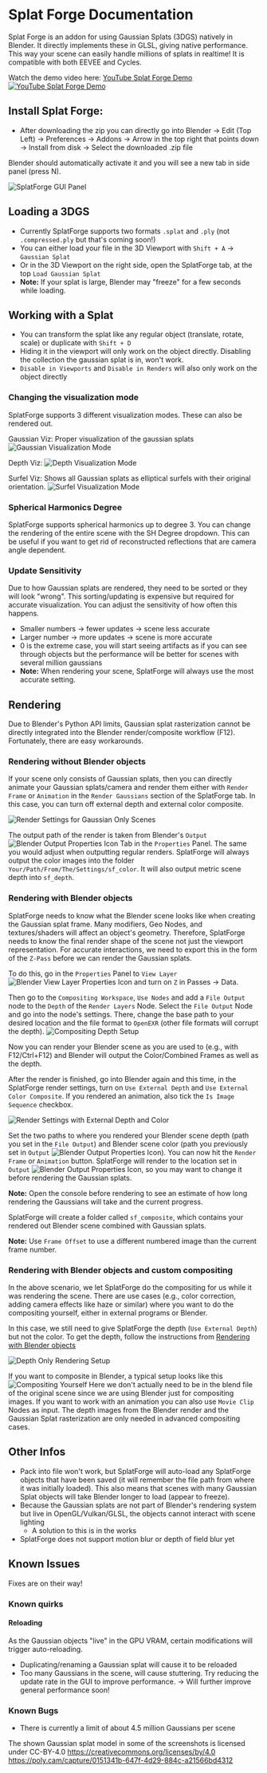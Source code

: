 # Splat Forge Documentation
Splat Forge is an addon for using Gaussian Splats (3DGS) natively in Blender. It directly implements these in GLSL, giving native performance. This way your scene can easily handle millions of splats in realtime! It is compatible with both EEVEE and Cycles.

Watch the demo video here: [YouTube Splat Forge Demo](https://youtu.be/ntQnDWQcLt8)
[![YouTube Splat Forge Demo](http://img.youtube.com/vi/ntQnDWQcLt8/0.jpg)](https://youtu.be/ntQnDWQcLt8)

## Install Splat Forge:
- After downloading the zip you can directly go into Blender -> Edit (Top Left) -> Preferences -> Addons -> Arrow in the top right that points down -> Install from disk -> Select the downloaded .zip file

Blender should automatically activate it and you will see a new tab in side panel (press N).

![SplatForge GUI Panel](assets/sf_gui.png)

## Loading a 3DGS
- Currently SplatForge supports two formats `.splat` and `.ply` (not `.compressed.ply` but that's coming soon!)
- You can either load your file in the 3D Viewport with `Shift + A` → `Gaussian Splat`
- Or in the 3D Viewport on the right side, open the SplatForge tab, at the top `Load Gaussian Splat`
- **Note:** If your splat is large, Blender may "freeze" for a few seconds while loading.

## Working with a Splat
- You can transform the splat like any regular object (translate, rotate, scale) or duplicate with `Shift + D`
- Hiding it in the viewport will only work on the object directly. Disabling the collection the gaussian splat is in, won't work.
- `Disable in Viewports` and `Disable in Renders` will also only work on the object directly

### Changing the visualization mode
SplatForge supports 3 different visualization modes. These can also be rendered out.

Gaussian Viz: Proper visualization of the gaussian splats
![Gaussian Visualization Mode](assets/sf_mode_gaussian_viz.png)

Depth Viz:
![Depth Visualization Mode](assets/sf_mode_depth_viz.png)

Surfel Viz: Shows all Gaussian splats as elliptical surfels with their original orientation. 
![Surfel Visualization Mode](assets/sf_mode_surfel_viz.png)

### Spherical Harmonics Degree
SplatForge supports spherical harmonics up to degree 3. You can change the rendering of the entire scene with the SH Degree dropdown. This can be useful if you want to get rid of reconstructed reflections that are camera angle dependent.

### Update Sensitivity
Due to how Gaussian splats are rendered, they need to be sorted or they will look "wrong". This sorting/updating is expensive but required for accurate visualization.
You can adjust the sensitivity of how often this happens.
- Smaller numbers → fewer updates → scene less accurate
- Larger number → more updates → scene is more accurate
- 0 is the extreme case, you will start seeing artifacts as if you can see through objects but the performance will be better for scenes with several million gaussians
- **Note:** When rendering your scene, SplatForge will always use the most accurate setting.

## Rendering
Due to Blender's Python API limits, Gaussian splat rasterization cannot be directly integrated into the Blender render/composite workflow (F12). Fortunately, there are easy workarounds.

### Rendering without Blender objects
If your scene only consists of Gaussian splats, then you can directly animate your Gaussian splats/camera and render them either with `Render Frame` or `Animation` in the `Render Gaussians` section of the SplatForge tab. In this case, you can turn off external depth and external color composite.

![Render Settings for Gaussian Only Scenes](assets/sf_render_no_bobjects.png)

The output path of the render is taken from Blender's `Output` ![Blender Output Properties Icon](assets/blender_output_icon.png) Tab in the `Properties` Panel. The same you would adjust when outputting regular renders.
SplatForge will always output the color images into the folder `Your/Path/From/The/Settings/sf_color`. It will also output metric scene depth into `sf_depth`.

### Rendering with Blender objects
SplatForge needs to know what the Blender scene looks like when creating the Gaussian splat frame. Many modifiers, Geo Nodes, and textures/shaders will affect an object's geometry. Therefore, SplatForge needs to know the final render shape of the scene not just the viewport representation. For accurate interactions, we need to export this in the form of the `Z-Pass` before we can render the Gaussian splats.

To do this, go in the `Properties` Panel to `View Layer` ![Blender View Layer Properties Icon](assets/blender_view_layer_icon.png) and turn on `Z` in Passes -> Data.

Then go to the `Compositing Workspace`, `Use Nodes` and add a `File Output` node to the `Depth` of the `Render Layers` Node. Select the `File Output` Node and go into the node's settings. There, change the base path to your desired location and the file format to `OpenEXR` (other file formats will corrupt the depth).
![Compositing Depth Setup](assets/sf_compositing_depth.png)

Now you can render your Blender scene as you are used to (e.g., with F12/Ctrl+F12) and Blender will output the Color/Combined Frames as well as the depth. 

After the render is finished, go into Blender again and this time, in the SplatForge render settings, turn on `Use External Depth` and `Use External Color Composite`. If you rendered an animation, also tick the `Is Image Sequence` checkbox.

![Render Settings with External Depth and Color](assets/sf_render_all.png)

Set the two paths to where you rendered your Blender scene depth (path you set in the `File Output`) and Blender scene color (path you previously set in `Output` ![Blender Output Properties Icon](assets/blender_output_icon.png)). You can now hit the `Render Frame` or `Animation` button. SplatForge will render to the location set in `Output` ![Blender Output Properties Icon](assets/blender_output_icon.png), so you may want to change it before rendering the Gaussian splats. 

**Note:** Open the console before rendering to see an estimate of how long rendering the Gaussians will take and the current progress.

SplatForge will create a folder called `sf_composite`, which contains your rendered out Blender scene combined with Gaussian splats.

**Note:** Use `Frame Offset` to use a different numbered image than the current frame number.

### Rendering with Blender objects and custom compositing
In the above scenario, we let SplatForge do the compositing for us while it was rendering the scene. There are use cases (e.g., color correction, adding camera effects like haze or similar) where you want to do the compositing yourself, either in external programs or Blender.

In this case, we still need to give SplatForge the depth (`Use External Depth`) but not the color. To get the depth, follow the instructions from [Rendering with Blender objects](#rendering-with-blender-objects)

![Depth Only Rendering Setup](assets/sf_render_depth_only.png)

If you want to composite in Blender, a typical setup looks like this
![Compositing Yourself](assets/sf_compositing_outside.png)
Here we don't actually need to be in the blend file of the original scene since we are using Blender just for compositing images.
If you want to work with an animation you can also use `Movie Clip` Nodes as input. The depth images from the Blender render and the Gaussian Splat rasterization are only needed in advanced compositing cases.


## Other Infos
- Pack into file won't work, but SplatForge will auto-load any SplatForge objects that have been saved (it will remember the file path from where it was initially loaded). This also means that scenes with many Gaussian Splat objects will take Blender longer to load (appear to freeze).
- Because the Gaussian splats are not part of Blender's rendering system but live in OpenGL/Vulkan/GLSL, the objects cannot interact with scene lighting 
  - A solution to this is in the works
- SplatForge does not support motion blur or depth of field blur yet

## Known Issues
Fixes are on their way!
### Known quirks
#### Reloading
  As the Gaussian objects "live" in the GPU VRAM, certain modifications will trigger auto-reloading.
  - Duplicating/renaming a Gaussian splat will cause it to be reloaded
- Too many Gaussians in the scene, will cause stuttering. Try reducing the update rate in the GUI to improve performance. → Will further improve general performance soon!

### Known Bugs
- There is currently a limit of about 4.5 million Gaussians per scene


The shown Gaussian splat model in some of the screenshots is licensed under CC-BY-4.0
https://creativecommons.org/licenses/by/4.0
https://poly.cam/capture/0151341b-647f-4d29-884c-a21566bd4312
